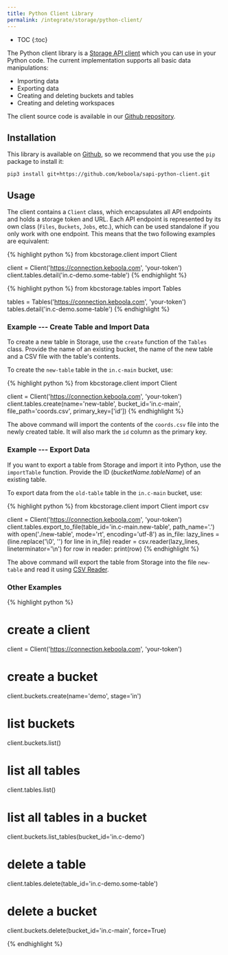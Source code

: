 ```yaml
---
title: Python Client Library
permalink: /integrate/storage/python-client/
---
```


* TOC
{:toc}

The Python client library is a [Storage API client](http://docs.keboola.apiary.io/) which you can use in your Python code.
The current implementation supports all basic data manipulations:

- Importing data
- Exporting data
- Creating and deleting buckets and tables
- Creating and deleting workspaces

The client source code is available in our [Github repository](https://github.com/keboola/sapi-python-client/).

## Installation
This library is available on [Github](https://github.com/keboola/sapi-python-client), so we
recommend that you use the `pip` package to install it:

    pip3 install git+https://github.com/keboola/sapi-python-client.git

## Usage
The client contains a `Client` class, which encapsulates all API endpoints and holds a storage token and URL. Each API endpoint is
represented by its own class (`Files`, `Buckets`, `Jobs`, etc.), which can be used standalone if you only work with one endpoint.
This means that the two following examples are equivalent:

{% highlight python %}
from kbcstorage.client import Client

client = Client('https://connection.keboola.com', 'your-token')
client.tables.detail('in.c-demo.some-table')
{% endhighlight %}

{% highlight python %}
from kbcstorage.tables import Tables

tables = Tables('https://connection.keboola.com', 'your-token')
tables.detail('in.c-demo.some-table')
{% endhighlight %}

### Example --- Create Table and Import Data
To create a new table in Storage, use the `create` function of the `Tables` class. Provide the name of an existing bucket,
the name of the new table and a CSV file with the table's contents.

To create the `new-table` table in the `in.c-main` bucket, use:

{% highlight python %}
from kbcstorage.client import Client

client = Client('https://connection.keboola.com', 'your-token')
client.tables.create(name='new-table',
                     bucket_id='in.c-main',
                     file_path='coords.csv',
                     primary_key=['id'])
{% endhighlight %}

The above command will import the contents of the `coords.csv` file into the newly created table. It will
also mark the `id` column as the primary key.

### Example --- Export Data
If you want to export a table from Storage and import it into Python, use the `importTable` function. Provide
the ID (*bucketName.tableName*) of an existing table.

To export data from the `old-table` table in the `in.c-main` bucket, use:

{% highlight python %}
from kbcstorage.client import Client
import csv

client = Client('https://connection.keboola.com', 'your-token')
client.tables.export_to_file(table_id='in.c-main.new-table', path_name='.')
with open('./new-table', mode='rt', encoding='utf-8') as in_file:
    lazy_lines = (line.replace('\0', '') for line in in_file)
    reader = csv.reader(lazy_lines, lineterminator='\n')
    for row in reader:
        print(row)
{% endhighlight %}

The above command will export the table from Storage into the file `new-table` and read it using
[CSV Reader](https://docs.python.org/3.6/library/csv.html#reader-objects).

### Other Examples

{% highlight python %}
# create a client
client = Client('https://connection.keboola.com', 'your-token')

# create a bucket
client.buckets.create(name='demo', stage='in')

# list buckets
client.buckets.list()

# list all tables
client.tables.list()

# list all tables in a bucket
client.buckets.list_tables(bucket_id='in.c-demo')

# delete a table
client.tables.delete(table_id='in.c-demo.some-table')

# delete a bucket
client.buckets.delete(bucket_id='in.c-main', force=True)

{% endhighlight %}
